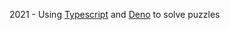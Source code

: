 2021 - Using [Typescript](https://www.typescriptlang.org) and [Deno](https://deno.land) to solve puzzles